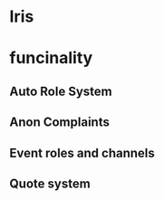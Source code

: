 # Iris

# funcinality

## Auto Role System

## Anon Complaints

## Event roles and channels

## Quote system